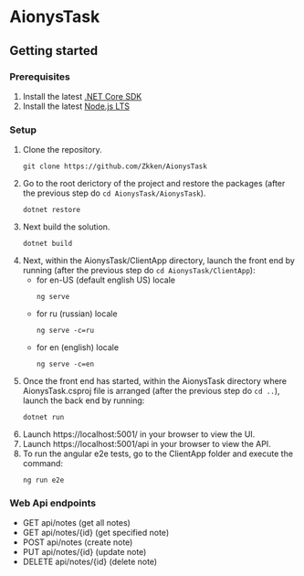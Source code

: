 # AionysTask
## Getting started
### Prerequisites
1. Install the latest [.NET Core SDK](https://dotnet.microsoft.com/download)
2. Install the latest [Node.js LTS](https://nodejs.org/en/)
### Setup
1. Clone the repository. 
    ```
    git clone https://github.com/Zkken/AionysTask
    ```
2. Go to the root derictory of the project and restore the packages (after the previous step do
`cd AionysTask/AionysTask`).
    ```
    dotnet restore
    ```
3. Next build the solution.
    ```
    dotnet build
    ```
4. Next, within the AionysTask/ClientApp directory, launch the front end by running (after the previous step do `cd AionysTask/ClientApp`):
    - for en-US (default english US) locale
        ``` 
        ng serve 
        ``` 
    - for ru (russian) locale
        ``` 
        ng serve -c=ru
        ``` 
    - for en (english) locale
        ``` 
        ng serve -c=en
        ``` 
5. Once the front end has started, within the AionysTask directory where AionysTask.csproj file is arranged (after the previous step do `cd ..`), launch the back end by running:
    ```
    dotnet run
    ```
6. Launch https://localhost:5001/ in your browser to view the UI.
7. Launch https://localhost:5001/api in your browser to view the API.
8. To run the angular e2e tests, go to the ClientApp folder and execute the command:
    ```
    ng run e2e
    ```
### Web Api endpoints

- GET api/notes (get all notes)
- GET api/notes/{id} (get specified note)
- POST api/notes (create note)
- PUT api/notes/{id} (update note)
- DELETE api/notes/{id} (delete note)

